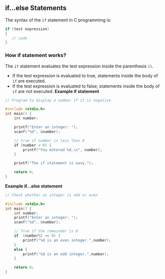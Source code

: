 ## if...else Statements
The syntax of the `if` statement in C programming is:
```c
if (test expression) 
{
   // code
}
```
### How if statement works?
The `if` statement evaluates the test expression inside the parenthesis `()`.
-   If the test expression is evaluated to true, statements inside the body of `if` are executed.
-   If the test expression is evaluated to false, statements inside the body of `if` are not executed.
**Example if statement**
```c
// Program to display a number if it is negative

#include <stdio.h>
int main() {
    int number;

    printf("Enter an integer: ");
    scanf("%d", &number);

    // true if number is less than 0
    if (number < 0) {
        printf("You entered %d.\n", number);
    }

    printf("The if statement is easy.");

    return 0;
}
```

**Example if...else statement**
```c
// Check whether an integer is odd or even

#include <stdio.h>
int main() {
    int number;
    printf("Enter an integer: ");
    scanf("%d", &number);

    // True if the remainder is 0
    if  (number%2 == 0) {
        printf("%d is an even integer.",number);
    }
    else {
        printf("%d is an odd integer.",number);
    }

    return 0;
}
```

